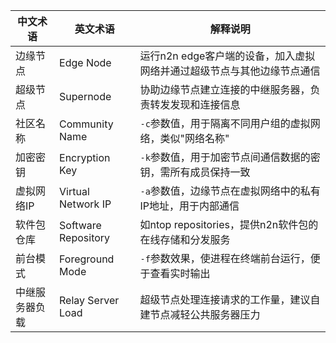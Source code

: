 <!-- by 文荣平 -->
| 中文术语         | 英文术语              | 解释说明                                                                 |
|------------------|-----------------------|--------------------------------------------------------------------------|
| 边缘节点         | Edge Node             | 运行n2n edge客户端的设备，加入虚拟网络并通过超级节点与其他边缘节点通信 |
| 超级节点         | Supernode             | 协助边缘节点建立连接的中继服务器，负责转发发现和连接信息               |
| 社区名称         | Community Name        | `-c`参数值，用于隔离不同用户组的虚拟网络，类似"网络名称"                |
| 加密密钥         | Encryption Key        | `-k`参数值，用于加密节点间通信数据的密钥，需所有成员保持一致            |
| 虚拟网络IP       | Virtual Network IP    | `-a`参数值，边缘节点在虚拟网络中的私有IP地址，用于内部通信              |
| 软件包仓库       | Software Repository   | 如ntop repositories，提供n2n软件包的在线存储和分发服务                  |
| 前台模式         | Foreground Mode       | `-f`参数效果，使进程在终端前台运行，便于查看实时输出                     |
| 中继服务器负载   | Relay Server Load     | 超级节点处理连接请求的工作量，建议自建节点减轻公共服务器压力            |